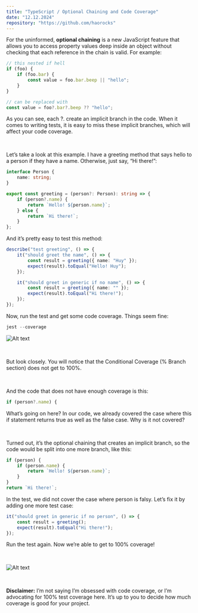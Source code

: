 ```yaml
---
title: "TypeScript / Optional Chaining and Code Coverage"
date: "12.12.2024"
repository: "https://github.com/haorocks"
---
```


For the uninformed, **optional chaining** is a new JavaScript feature that allows you to access property values deep inside an object without checking that each reference in the chain is valid. For example:

```typescript
// this nested if hell
if (foo) {
	if (foo.bar) {
		const value = foo.bar.beep || "hello";
	}
}

// can be replaced with
const value = foo?.bar?.beep ?? "hello";
```

As you can see, each ?. create an implicit branch in the code. When it comes to writing tests, it is easy to miss these implicit branches, which will affect your code coverage.

&nbsp;

Let’s take a look at this example. I have a greeting method that says hello to a person if they have a name. Otherwise, just say, “Hi there!”:

```typescript
interface Person {
	name: string;
}

export const greeting = (person?: Person): string => {
	if (person?.name) {
		return `Hello! ${person.name}`;
	} else {
		return `Hi there!`;
	}
};
```

And it’s pretty easy to test this method:

```typescript
describe("test greeting", () => {
	it("should greet the name", () => {
		const result = greeting({ name: "Huy" });
		expect(result).toEqual("Hello! Huy");
	});

	it("should greet in generic if no name", () => {
		const result = greeting({ name: "" });
		expect(result).toEqual("Hi there!");
	});
});
```

Now, run the test and get some code coverage. Things seem fine:

```typescript
jest --coverage
```

![Alt text](https://raw.githubusercontent.com/haorocks/devlog/main/posts/12-12-2024-typescript-optional-chaining-and-code-coverage/1.jpeg)

&nbsp;

But look closely. You will notice that the Conditional Coverage (% Branch section) does not get to 100%.

&nbsp;

And the code that does not have enough coverage is this:

```typescript
if (person?.name) {
```

What’s going on here? In our code, we already covered the case where this if statement returns true as well as the false case. Why is it not covered?

&nbsp;

Turned out, it’s the optional chaining that creates an implicit branch, so the code would be split into one more branch, like this:

```typescript
if (person) {
	if (person.name) {
		return `Hello! ${person.name}`;
	}
}
return `Hi there!`;
```

In the test, we did not cover the case where person is falsy. Let’s fix it by adding one more test case:

```typescript
it("should greet in generic if no person", () => {
	const result = greeting();
	expect(result).toEqual("Hi there!");
});
```

Run the test again. Now we’re able to get to 100% coverage!

&nbsp;

![Alt text](https://raw.githubusercontent.com/haorocks/devlog/main/posts/12-12-2024-typescript-optional-chaining-and-code-coverage/2.jpeg)

&nbsp;

**Disclaimer:** I’m not saying I’m obsessed with code coverage, or I’m advocating for 100% test coverage here. It’s up to you to decide how much coverage is good for your project.
